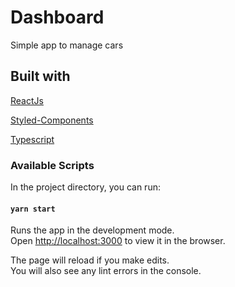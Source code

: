# Dashboard

Simple app to manage cars

## Built with

[ReactJs](https://reactjs.org/)

[Styled-Components](https://styled-components.com/)

[Typescript](https://www.typescriptlang.org/)

### Available Scripts

In the project directory, you can run:

#### `yarn start`

Runs the app in the development mode.<br />
Open [http://localhost:3000](http://localhost:3000) to view it in the browser.

The page will reload if you make edits.<br />
You will also see any lint errors in the console.
